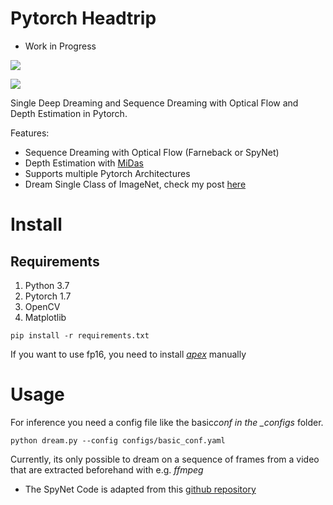# Pytorch Headtrip

-   Work in Progress

![](examples/dream_example.gif)

[![](https://img.youtube.com/vi/Cd5LNeT5wHI/0.jpg)](https://youtu.be/Cd5LNeT5wHI)

Single Deep Dreaming and Sequence Dreaming with Optical Flow and Depth Estimation in Pytorch.

Features:

-   Sequence Dreaming with Optical Flow (Farneback or SpyNet)
-   Depth Estimation with [MiDas](https://pytorch.org/hub/intelisl_midas_v2/)
-   Supports multiple Pytorch Architectures
-   Dream Single Class of ImageNet, check my post [here](https://towardsdatascience.com/deep-lucid-dreaming-94fecd3cd46d)

# Install

## Requirements

1. Python 3.7
2. Pytorch 1.7
3. OpenCV
4. Matplotlib

```
pip install -r requirements.txt
```

If you want to use fp16, you need to install _[apex](https://github.com/NVIDIA/apex)_ manually

# Usage

For inference you need a config file like the basic*conf in the \_configs* folder.

```
python dream.py --config configs/basic_conf.yaml
```

Currently, its only possible to dream on a sequence of frames from a video that are
extracted beforehand with e.g. _ffmpeg_

-   The SpyNet Code is adapted from this [github repository](https://github.com/sniklaus/pytorch-spynet)
